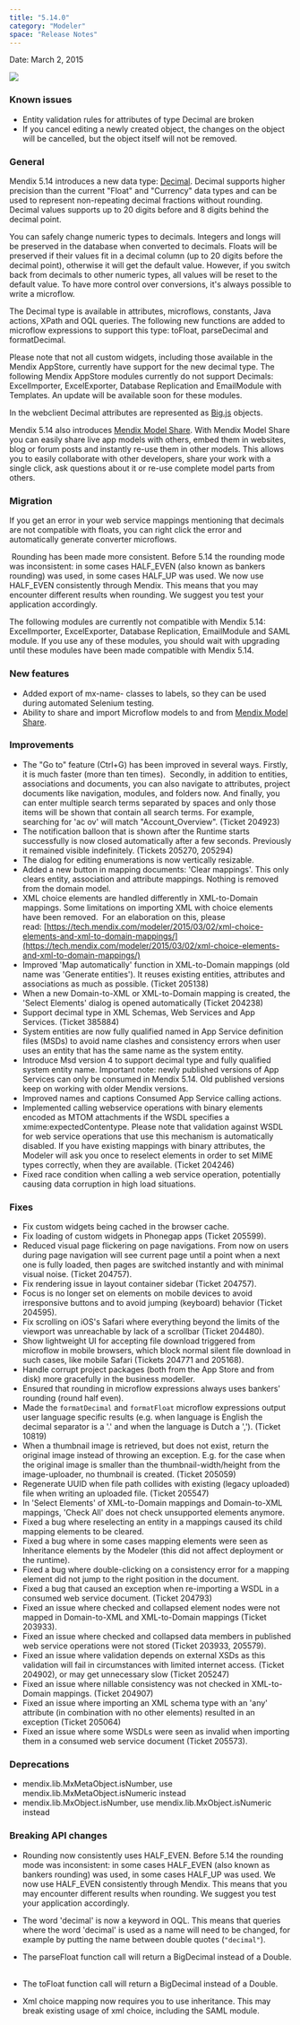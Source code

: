 ```yaml
---
title: "5.14.0"
category: "Modeler"
space: "Release Notes"
---
```

Date: March 2, 2015

[![](attachments/11927558/13402126.png)](https://appstore.home.mendix.com/link/modelers/5.14.0) 

### Known issues



*   Entity validation rules for attributes of type Decimal are broken
*   If you cancel editing a newly created object, the changes on the object will be cancelled, but the object itself will not be removed. 

### General  



Mendix 5.14 introduces a new data type: [Decimal](https://world.mendix.com/display/refguide5/Data+Types). Decimal supports higher precision than the current "Float" and "Currency" data types and can be used to represent non-repeating decimal fractions without rounding. Decimal values supports up to 20 digits before and 8 digits behind the decimal point.

You can safely change numeric types to decimals. Integers and longs will be preserved in the database when converted to decimals. Floats will be preserved if their values fit in a decimal column (up to 20 digits before the decimal point), otherwise it will get the default value. However, if you switch back from decimals to other numeric types, all values will be reset to the default value. To have more control over conversions, it's always possible to write a microflow.

The Decimal type is available in attributes, microflows, constants, Java actions, XPath and OQL queries. The following new functions are added to microflow expressions to support this type: toFloat, parseDecimal and formatDecimal.

Please note that not all custom widgets, including those available in the Mendix AppStore, currently have support for the new decimal type. The following Mendix AppStore modules currently do not support Decimals: ExcelImporter, ExcelExporter, Database Replication and EmailModule with Templates. An update will be available soon for these modules.

In the webclient Decimal attributes are represented as [Big.js](http://mikemcl.github.io/big.js/) objects.

Mendix 5.14 also introduces [Mendix Model Share](http://modelshare.mendix.com/). With Mendix Model Share you can easily share live app models with others, embed them in websites, blog or forum posts and instantly re-use them in other models. This allows you to easily collaborate with other developers, share your work with a single click, ask questions about it or re-use complete model parts from others. 

### Migration  



If you get an error in your web service mappings mentioning that decimals are not compatible with floats, you can right click the error and automatically generate converter microflows.

 Rounding has been made more consistent. Before 5.14 the rounding mode was inconsistent: in some cases HALF_EVEN (also known as bankers rounding) was used, in some cases HALF_UP was used. We now use HALF_EVEN consistently through Mendix. This means that you may encounter different results when rounding. We suggest you test your application accordingly.

The following modules are currently not compatible with Mendix 5.14: ExcelImporter, ExcelExporter, Database Replication, EmailModule and SAML module. If you use any of these modules, you should wait with upgrading until these modules have been made compatible with Mendix 5.14.

### New features 



*   Added export of mx-name- classes to labels, so they can be used during automated Selenium testing.
*   Ability to share and import Microflow models to and from [Mendix Model Share](http://modelshare.mendix.com/). 

### Improvements



*   The "Go to" feature (Ctrl+G) has been improved in several ways. Firstly, it is much faster (more than ten times).  Secondly, in addition to entities, associations and documents, you can also navigate to attributes, project documents like navigation, modules, and folders now. And finally, you can enter multiple search terms separated by spaces and only those items will be shown that contain all search terms. For example, searching for 'ac ov' will match "Account_Overview". (Ticket 204923)
*   The notification balloon that is shown after the Runtime starts successfully is now closed automatically after a few seconds. Previously it remained visible indefinitely. (Tickets 205270, 205294)  
*   The dialog for editing enumerations is now vertically resizable.  
*   Added a new button in mapping documents: 'Clear mappings'. This only clears entity, association and attribute mappings. Nothing is removed from the domain model.  
*   XML choice elements are handled differently in XML-to-Domain mappings. Some limitations on importing XML with choice elements have been removed.  For an elaboration on this, please read: [https://tech.mendix.com/modeler/2015/03/02/xml-choice-elements-and-xml-to-domain-mappings/](https://tech.mendix.com/modeler/2015/03/02/xml-choice-elements-and-xml-to-domain-mappings/)
*   Improved 'Map automatically' function in XML-to-Domain mappings (old name was 'Generate entities'). It reuses existing entities, attributes and associations as much as possible. (Ticket 205138)  
*   When a new Domain-to-XML or XML-to-Domain mapping is created, the 'Select Elements' dialog is opened automatically (Ticket 204238)  
*   Support decimal type in XML Schemas, Web Services and App Services. (Ticket 385884)  
*   System entities are now fully qualified named in App Service definition files (MSDs) to avoid name clashes and consistency errors when user uses an entity that has the same name as the system entity.  
*   Introduce Msd version 4 to support decimal type and fully qualified system entity name. Important note: newly published versions of App Services can only be consumed in Mendix 5.14\. Old published versions keep on working with older Mendix versions.  
*   Improved names and captions Consumed App Service calling actions.  
*   Implemented calling webservice operations with binary elements encoded as MTOM attachments if the WSDL specifies a xmime:expectedContentype. Please note that validation against WSDL for web service operations that use this mechanism is automatically disabled. If you have existing mappings with binary attributes, the Modeler will ask you once to reselect elements in order to set MIME types correctly, when they are available. (Ticket 204246)  
*   Fixed race condition when calling a web service operation, potentially causing data corruption in high load situations.

### Fixes  



*   Fix custom widgets being cached in the browser cache.
*   Fix loading of custom widgets in Phonegap apps (Ticket 205599).
*   Reduced visual page flickering on page navigations. From now on users during page navigation will see current page until a point when a next one is fully loaded, then pages are switched instantly and with minimal visual noise. (Ticket 204757).
*   Fix rendering issue in layout container sidebar (Ticket 204757).
*   Focus is no longer set on elements on mobile devices to avoid irresponsive buttons and to avoid jumping (keyboard) behavior (Ticket 204595).
*   Fix scrolling on iOS's Safari where everything beyond the limits of the viewport was unreachable by lack of a scrollbar (Ticket 204480).
*   Show lightweight UI for accepting file download triggered from microflow in mobile browsers, which block normal silent file download in such cases, like mobile Safari (Tickets 204771 and 205168).
*   Handle corrupt project packages (both from the App Store and from disk) more gracefully in the business modeller.
*   Ensured that rounding in microflow expressions always uses bankers' rounding (round half even).
*   Made the `formatDecimal` and `formatFloat` microflow expressions output user language specific results (e.g. when language is English the decimal separator is a '.' and when the language is Dutch a ','). (Ticket 10819)
*   When a thumbnail image is retrieved, but does not exist, return the original image instead of throwing an exception. E.g. for the case when the original image is smaller than the thumbnail-width/height from the image-uploader, no thumbnail is created. (Ticket 205059)
*   Regenerate UUID when file path collides with existing (legacy uploaded) file when writing an uploaded file. (Ticket 205547)
*   In 'Select Elements' of XML-to-Domain mappings and Domain-to-XML mappings, 'Check All' does not check unsupported elements anymore.
*   Fixed a bug where reselecting an entity in a mappings caused its child mapping elements to be cleared.
*   Fixed a bug where in some cases mapping elements were seen as Inheritance elements by the Modeler (this did not affect deployment or the runtime).
*   Fixed a bug where double-clicking on a consistency error for a mapping element did not jump to the right position in the document.
*   Fixed a bug that caused an exception when re-importing a WSDL in a consumed web service document. (Ticket 204793)
*   Fixed an issue where checked and collapsed element nodes were not mapped in Domain-to-XML and XML-to-Domain mappings (Ticket 203933).
*   Fixed an issue where checked and collapsed data members in published web service operations were not stored (Ticket 203933, 205579).
*   Fixed an issue where validation depends on external XSDs as this validation will fail in circumstances with limited internet access. (Ticket 204902), or may get unnecessary slow (Ticket 205247)
*   Fixed an issue where nillable consistency was not checked in XML-to-Domain mappings. (Ticket 204907)
*   Fixed an issue where importing an XML schema type with an 'any' attribute (in combination with no other elements) resulted in an exception (Ticket 205064)
*   Fixed an issue where some WSDLs were seen as invalid when importing them in a consumed web service document (Ticket 205573).

### Deprecations



*   mendix.lib.MxMetaObject.isNumber, use mendix.lib.MxMetaObject.isNumeric instead
*   mendix.lib.MxObject.isNumber, use mendix.lib.MxObject.isNumeric instead

### Breaking API changes



*   Rounding now consistently uses HALF_EVEN. Before 5.14 the rounding mode was inconsistent: in some cases HALF_EVEN (also known as bankers rounding) was used, in some cases HALF_UP was used. We now use HALF_EVEN consistently through Mendix. This means that you may encounter different results when rounding. We suggest you test your application accordingly.

*   The word 'decimal' is now a keyword in OQL. This means that queries where the word 'decimal' is used as a name will need to be changed, for example by putting the name between double quotes (`"decimal"`).    
*   The parseFloat function call will return a BigDecimal instead of a Double.  
*   The toFloat function call will return a BigDecimal instead of a Double.
*   Xml choice mapping now requires you to use inheritance. This may break existing usage of xml choice, including the SAML module.